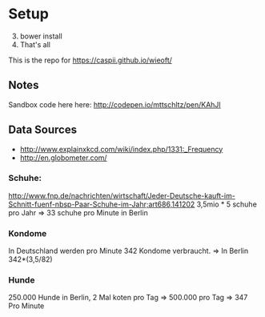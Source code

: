 # Setup

3. bower install
1. That's all

This is the repo for https://caspii.github.io/wieoft/


## Notes ##
Sandbox code here here: http://codepen.io/mttschltz/pen/KAhJI

## Data Sources
* http://www.explainxkcd.com/wiki/index.php/1331:_Frequency
* http://en.globometer.com/


### Schuhe:
http://www.fnp.de/nachrichten/wirtschaft/Jeder-Deutsche-kauft-im-Schnitt-fuenf-nbsp-Paar-Schuhe-im-Jahr;art686,141202
3,5mio * 5 schuhe pro Jahr => 33 schuhe pro Minute in Berlin

### Kondome
In Deutschland werden pro Minute 342 Kondome verbraucht. => In Berlin 342*(3,5/82)

### Hunde
250.000 Hunde in Berlin, 2 Mal koten pro Tag => 500.000 pro Tag => 347 Pro Minute
